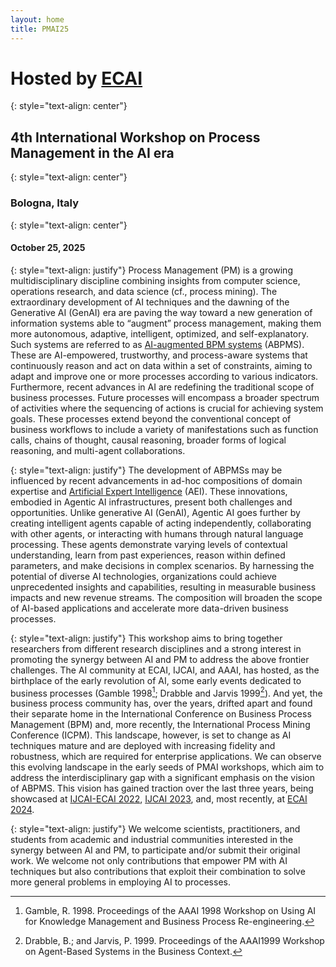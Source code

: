 ```yaml
---
layout: home
title: PMAI25
---
```

# Hosted by [ECAI](https://ecai2025.org/)
{: style="text-align: center"} 
## 4th International Workshop on Process Management in the AI era

{: style="text-align: center"}
### Bologna, Italy

{: style="text-align: center"}
#### October 25, 2025

{: style="text-align: justify"}
Process Management (PM) is a growing multidisciplinary discipline combining insights from computer science, operations research, and data science (cf., process mining). The extraordinary development of AI techniques and the dawning of the Generative AI (GenAI) era are paving the way toward a new generation of information systems able to “augment” process management, making them more autonomous, adaptive, intelligent, optimized, and self-explanatory. Such systems are referred to as [AI-augmented BPM systems](https://doi.org/10.1145/3576047) (ABPMS). These are AI-empowered, trustworthy, and process-aware systems that continuously reason and act on data within a set of constraints, aiming to adapt and improve one or more processes according to various indicators. Furthermore, recent advances in AI are redefining the traditional scope of business processes. Future processes will encompass a broader spectrum of activities where the sequencing of actions is crucial for achieving system goals. These processes extend beyond the conventional concept of business workflows to include a variety of manifestations such as function calls, chains of thought, causal reasoning, broader forms of logical reasoning, and multi-agent collaborations.

{: style="text-align: justify"}
The development of ABPMSs may be influenced by recent advancements in ad-hoc compositions of domain expertise and [Artificial Expert Intelligence](https://arxiv.org/abs/2412.02441) (AEI). These innovations, embodied in Agentic AI infrastructures, present both challenges and opportunities. Unlike generative AI (GenAI), Agentic AI goes further by creating intelligent agents capable of acting independently, collaborating with other agents, or interacting with humans through natural language processing. These agents demonstrate varying levels of contextual understanding, learn from past experiences, reason within defined parameters, and make decisions in complex scenarios. By harnessing the potential of diverse AI technologies, organizations could achieve unprecedented insights and capabilities, resulting in measurable business impacts and new revenue streams. The composition will broaden the scope of AI-based applications and accelerate more data-driven business processes.

{: style="text-align: justify"}
This workshop aims to bring together researchers from different research disciplines and a strong interest in promoting the synergy between AI and PM to address the above frontier challenges. The AI community at ECAI, IJCAI, and AAAI, has hosted, as the birthplace of the early revolution of AI, some early events dedicated to business processes (Gamble 1998[^1]; Drabble and Jarvis 1999[^2]). And yet, the business process community has, over the years, drifted apart and found their separate home in the International Conference on Business Process Management (BPM) and, more recently, the International Process Mining Conference (ICPM). This landscape, however, is set to change as AI techniques mature and are deployed with increasing fidelity and robustness, which are required for enterprise applications. We can observe this evolving landscape in the early seeds of PMAI workshops, which aim to address the interdisciplinary gap with a significant emphasis on the vision of ABPMS. This vision has gained traction over the last three years, being showcased at [IJCAI-ECAI 2022](https://pmai-ijcai.github.io/), [IJCAI 2023](https://pmai23.github.io/), and, most recently, at [ECAI 2024](https://pmai2024.demacs.unical.it/).

{: style="text-align: justify"}
We welcome scientists, practitioners, and students from academic and industrial communities interested in the synergy between AI and PM, to participate and/or submit their original work. We welcome not only contributions that empower PM with AI techniques but also contributions that exploit their combination to solve more general problems in employing AI to processes.

[^1]: Gamble, R. 1998. Proceedings of the AAAI 1998 Workshop on Using AI for Knowledge Management and Business Process Re-engineering.
[^2]: Drabble, B.; and Jarvis, P. 1999. Proceedings of the AAAI1999 Workshop on Agent-Based Systems in the Business Context.
